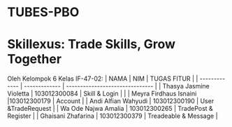 # TUBES-PBO
# Skillexus: Trade Skills, Grow Together

Oleh Kelompok 6 Kelas IF-47-02: 
|     NAMA      |      NIM      |           TUGAS FITUR           |
| ------------- | ------------- | ------------------------------- |
| Thasya Jasmine Violetta | 103012300084 |       Skill & Login   |                        |
| Meyra Firdhaus Isnaini |103012300179 | Account |
| Andi Alfian Wahyudi | 103012300190 | User &TradeRequest |
| Wa Ode Najwa Amalia | 103012300265 | TradePost & Register |
| Ghaisani Zhafarina | 103012300379 | Treadeable & Message |

